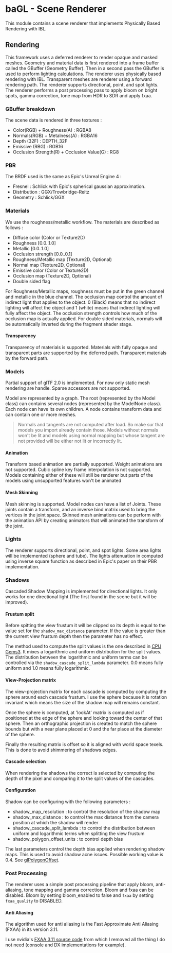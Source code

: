 # baGL - Scene Renderer

This module contains a scene renderer that implements Physically Based Rendering with IBL.

## Rendering

This framework uses a deferred renderer to render opaque and masked meshes. Geometry and material data is first rendered into a frame buffer called the GBuffer (Geometry Buffer).
Then in a second pass the GBuffer is used to perform lighting calculations. The renderer uses physically based rendering with IBL. Transparent meshes are renderer using a forward
rendering path. The renderer supports directional, point, and spot lights. The renderer performs a post processing pass to apply bloom on bright spots, gamma correction, tone map 
from HDR to SDR and apply fxaa.

### GBuffer breakdown

The scene data is rendered in three textures :

- Color(RGB) + Roughness(A) : RGBA8
- Normals(RGB) + Metalness(A) : RGBA16
- Depth (32F) : DEPTH_32F
- Emissive (RBG) : RGB16
- Occlusion Strength(R) + Occlusion Value(G) : RG8 

### PBR

The BRDF used is the same as Epic's Unreal Engine 4 :

- Fresnel : Schlick with Epic's spherical gaussian approximation.
- Distribution : GGX/Trowbridge-Reitz
- Geometry : Schlick/GGX

### Materials

We use the roughness/metallic workflow. The materials are described as follows :

- Diffuse color (Color or Texture2D)
- Roughness [0.0..1.0]
- Metallic [0.0..1.0]
- Occlusion strength [0.0..0.1]
- Roughness/Metallic map (Texture2D, Optional) 
- Normal map (Texture2D, Optional)
- Emissive color (Color or Texture2D)
- Occlusion map (Texture2D, Optional)
- Double sided flag

For Roughness/Metallic maps, roughness must be put in the green channel and metallic in the blue channel.
The occlusion map control the amount of indirect light that applies to the object. 0 (Black) means that no indirect lighting
will affect the object and 1 (white) means that indirect lighting will fully affect the object. The occlusion strength controls 
how much of the occlusion map is actually applied. For double sided materials, normals will be automatically inverted during the 
fragment shader stage.

#### Transparency

Transparency of materials is supported. Materials with fully opaque and transparent parts are supported by the deferred path.
Transparent materials by the forward path.

### Models

Partial support of glTF 2.0 is implemented. For now only static mesh rendering are handle. Sparse accessors are not supported.

Model are represented by a graph. The root (represented by the Model class) can contains several nodes (represented by the 
ModelNode class). Each node can have its own children. A node contains transform data and can contain one or more meshes.

> Normals and tangents are not computed after load. So make sur that models you import already contain those. Models without
> normals won't be lit and models using normal mapping but whose tangent are not provided will be either not lit or incorrectly lit.

#### Animation

Transform based animation are partially supported. Weight animations are not supported. Cubic spline key frame interpolation
is not supported. Models containing either of these will still be renderer but parts of the models using unsupported features 
won't be animated

#### Mesh Skinning

Mesh skinning is supported. Model nodes can have a list of Joints. These joints contain a transform, and an inverse bind matrix
used to bring the vertices in the joint space. Skinned mesh animations can be perform with the animation API by creating animators
that will animated the transform of the joint.

### Lights

The renderer supports directional, point, and spot lights. Some area lights will be implemented (sphere and tube).
The lights attenuation in computed using inverse square function as described in Epic's paper on their PBR implementation.

### Shadows

Cascaded Shadow Mapping is implemented for directional lights. It only works for one directional light (The first found in the scene but it will be improved).

#### Frustum split

Before spitting the view frustum it will be clipped so its depth is equal to the value set for the `shadow_max_distance` parameter. If the value is greater than the current
view frustum depth then the parameter has no effect.

The method used to compute the split values is the one described in [CPU Gems3](https://developer.nvidia.com/gpugems/GPUGems3/gpugems3_ch10.html). It mixes a logarithmic
and uniform distribution for the split values. The distribution between the logarithmic and uniform terms can be controlled via the `shadow_cascade_split_lambda` parameter.
0.0 means fully uniform and 1.0 means fully logarithmic.

#### View-Projection matrix

The view-projection matrix for each cascade is computed by computing the sphere around each cascade frustum. I use the sphere because it is rotation invariant which means 
the size of the shadow map will remains constant.

Once the sphere is computed, at 'lookAt' matrix is computed as if positioned at the edge of the sphere and looking toward the center of that sphere. Then an orthographic 
projection is created to match the sphere bounds but with a near plane placed at 0 and the far place at the diameter of the sphere.

Finally the resulting matrix is offset so it is aligned with world space texels. This is done to avoid shimmering of shadows edges. 

#### Cascade selection

When rendering the shadows the correct is selected by computing the depth of the pixel and comparing it to the split values of the cascades.

#### Configuration

Shadow can be configuring with the following parameters :

- shadow_map_resolution : to control the resolution of the shadow map
- shadow_max_distance : to control the max distance from the camera position at which the shadow will render
- shadow_cascade_split_lambda : to control the distribution between uniform and logarithmic terms when splitting the view frustum
- shadow_polygon_offset_units : to control depth bias

The last parameters control the depth bias applied when rendering shadow maps. This is used to avoid shadow acne issues.
Possible working value is 0.4. See [glPolygonOffset](https://www.khronos.org/registry/OpenGL-Refpages/gl4/html/glPolygonOffset.xhtml).

### Post Processing

The renderer uses a simple post processing pipeline that apply bloom, anti-aliasing, tone mapping and gamma correction. Bloom and 
fxaa can be disabled. Bloom by setting bloom_enabled to false and `fxaa` by setting `fxaa_quality` to DISABLED.

#### Anti Aliasing

The algorithm used for anti aliasing is the Fast Approximate Anti Aliasing (FXAA) in its version 3.11. 

I use nvidia's [FXAA 3.11 source code](https://gist.github.com/kosua20/0c506b81b3812ac900048059d2383126) from which I removed all the thing I do not need
(console and DX implementations for example).